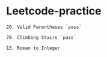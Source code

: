 # Leetcode-practice

    20. Valid Parentheses `pass`

    70. Climbing Stairs `pass`
    
    13. Roman to Integer
